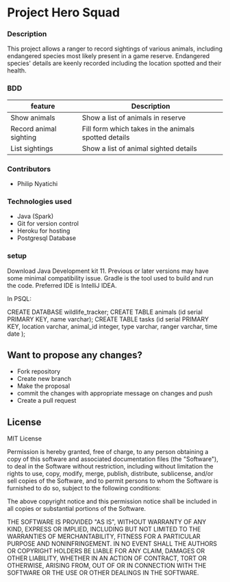 # Project Hero Squad
### Description
This project allows a ranger to record sightings of various animals, including endangered
species most likely present in a game reserve. Endangered species' details are keenly recorded 
including the location spotted and their health.

### BDD
|feature     |Description      |
|------------|------------------
|Show animals | Show a list of animals in reserve|
|Record animal sighting|Fill form which takes in the animals spotted details|
|List sightings|Show a list of animal sighted details|


### Contributors
* Philip Nyatichi 


### Technologies used 
* Java (Spark)
* Git for version control
* Heroku for hosting
* Postgresql Database

### setup
Download Java Development kit 11. Previous or later versions may
have some minimal compatibility issue. Gradle is the tool used to 
build and run the code. Preferred IDE is IntelliJ IDEA.

In PSQL:

CREATE DATABASE wildlife_tracker;
CREATE TABLE animals (id serial PRIMARY KEY, name varchar);
CREATE TABLE tasks (id serial PRIMARY KEY, location varchar, animal_id integer, type varchar, ranger varchar, time date );

## Want to propose any changes?
- Fork repository
- Create new branch
- Make the proposal
- commit the changes with appropriate message on changes and push
- Create a pull request

## License
MIT License

Permission is hereby granted, free of charge, to any person obtaining a copy
of this software and associated documentation files (the "Software"), to deal
in the Software without restriction, including without limitation the rights
to use, copy, modify, merge, publish, distribute, sublicense, and/or sell
copies of the Software, and to permit persons to whom the Software is
furnished to do so, subject to the following conditions:

The above copyright notice and this permission notice shall be included in all
copies or substantial portions of the Software.

THE SOFTWARE IS PROVIDED "AS IS", WITHOUT WARRANTY OF ANY KIND, EXPRESS OR
IMPLIED, INCLUDING BUT NOT LIMITED TO THE WARRANTIES OF MERCHANTABILITY,
FITNESS FOR A PARTICULAR PURPOSE AND NONINFRINGEMENT. IN NO EVENT SHALL THE
AUTHORS OR COPYRIGHT HOLDERS BE LIABLE FOR ANY CLAIM, DAMAGES OR OTHER
LIABILITY, WHETHER IN AN ACTION OF CONTRACT, TORT OR OTHERWISE, ARISING FROM,
OUT OF OR IN CONNECTION WITH THE SOFTWARE OR THE USE OR OTHER DEALINGS IN THE
SOFTWARE.